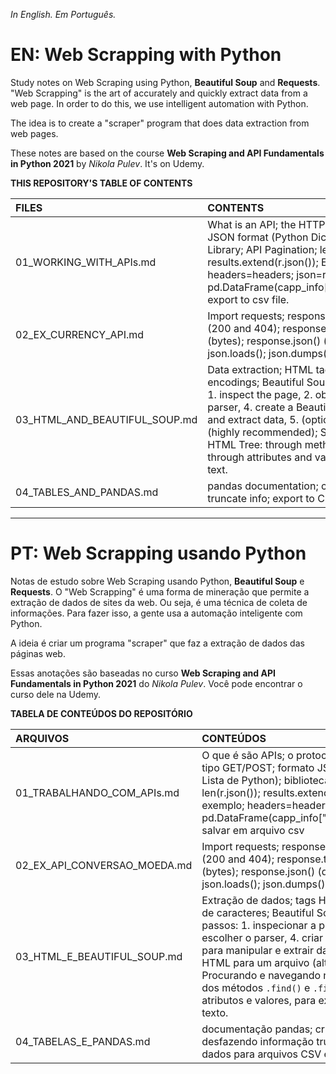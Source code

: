 _In English._
_Em Português._

# EN: Web Scrapping with Python

Study notes on Web Scraping using Python, **Beautiful Soup** and **Requests**. "Web Scrapping" is the art of accurately and quickly extract data from a web page. In order to do this, we use intelligent automation with Python.

The idea is to create a "scraper" program that does data extraction from web pages.

These notes are based on the course **Web Scraping and API Fundamentals in Python 2021** by _Nikola Pulev_. It's on Udemy.

**THIS REPOSITORY'S TABLE OF CONTENTS**

FILES | CONTENTS
:--- | :--------
01_WORKING_WITH_APIs.md | What is an API; the HTTP Protocol; GET/POST requests; JSON format (Python Dictionary and Lists); Pandas Library; API Pagination; len(r.json()); results.extend(r.json()); EDAMAM API Example; headers=headers; json=recipe; pd.DataFrame(capp_info["totalNutrients"]).transpose(); export to csv file.
02_EX_CURRENCY_API.md | Import requests; response.ok; response.status_code (200 and 404); response.text (text); response.content (bytes); response.json() (dict); response.json().keys(); json.loads(); json.dumps()
03_HTML_AND_BEAUTIFUL_SOUP.md | Data extraction; HTML tags and attributes; character encodings; Beautiful Soup (Python Library); Five steps: 1. inspect the page, 2. obtain the HTML, 3. choose a parser, 4. create a BeautifulSoup object to manipulate and extract data, 5. (optional) export the HTML to a file (highly recommended); Searching and navigating the HTML Tree: through methods `.find()` and `.find_all()`, through attributes and values, to extract data, to extract text.
04_TABLES_AND_PANDAS.md | pandas documentation; creating a DataFrame; undo truncate info; export to CSV and export to Excel

---

# PT: Web Scrapping usando Python
Notas de estudo sobre Web Scraping usando Python, **Beautiful Soup** e **Requests**. O "Web Scrapping" é uma forma de mineração que permite a extração de dados de sites da web. Ou seja, é uma técnica de coleta de informações. Para fazer isso, a gente usa a automação inteligente com Python.

A ideia é criar um programa "scraper" que faz a extração de dados das páginas web.

Essas anotações são baseadas no curso **Web Scraping and API Fundamentals in Python 2021** do _Nikola Pulev_. Você pode encontrar o curso dele na Udemy.

**TABELA DE CONTEÚDOS DO REPOSITÓRIO**

ARQUIVOS | CONTEÚDOS
:------ | :---------
01_TRABALHANDO_COM_APIs.md | O que é são APIs; o protocolo HTTP; requisições do tipo GET/POST; formato JSON (similar ao Dicionário e a Lista de Python); biblioteca Pandas; Paginação API; len(r.json()); results.extend(r.json()); EDAMAM API exemplo; headers=headers; json=recipe; pd.DataFrame(capp_info["totalNutrients"]).transpose(); salvar em arquivo csv
02_EX_API_CONVERSAO_MOEDA.md | Import requests; response.ok; response.status_code (200 and 404); response.text (text); response.content (bytes); response.json() (dict); response.json().keys(); json.loads(); json.dumps()
03_HTML_E_BEAUTIFUL_SOUP.md | Extração de dados; tags HTML e atributos; encodings de caracteres; Beautiful Soup (biblioteca Pyton); Cinco passos: 1. inspecionar a página, 2. obter o HTML, 3. escolher o parser, 4. criar um objeto BeautifulSoup para manipular e extrair dados, 5. (opcional) exportar o HTML para um arquivo (altamente recomendado); Procurando e navegando na árvore HTML: por meio dos métodos `.find()` e `.find_all()`, por meio dos atributos e valores, para extrair dados, para extrair texto.
04_TABELAS_E_PANDAS.md | documentação pandas; criando um DataFrame; desfazendo informação truncada; exportando os dados para arquivos CSV e para arquivos Excel

